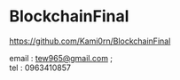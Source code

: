 # BlockchainFinal

https://github.com/Kami0rn/BlockchainFinal

email : tew965@gmail.com  ;  
tel : 0963410857

